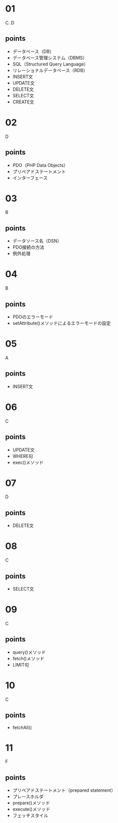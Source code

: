 # 01
C. D
## points
- データベース（DB）
- データベース管理システム（DBMS）
- SQL（Structured Query Language）
- リレーショナルデータベース（RDB）
- INSERT文
- UPDATE文
- DELETE文
- SELECT文
- CREATE文

# 02
D
## points
- PDO（PHP Data Objects）
- プリペアドステートメント
- インターフェース

# 03
B
## points
- データソース名（DSN）
- PDO接続の方法
- 例外処理

# 04
B
## points
- PDOのエラーモード
- setAttribute()メソッドによるエラーモードの設定

# 05
A
## points
- INSERT文

# 06
C
## points
- UPDATE文
- WHERE句
- exec()メソッド

# 07
D
## points
- DELETE文

# 08
C
## points
- SELECT文

# 09
C
## points
- query()メソッド
- fetch()メソッド
- LIMIT句

# 10
C
## points
- fetchAll()

# 11
F
## points
- プリペアドステートメント（prepared statement）
- プレースホルダ
- prepare()メソッド
- execute()メソッド
- フェッチスタイル